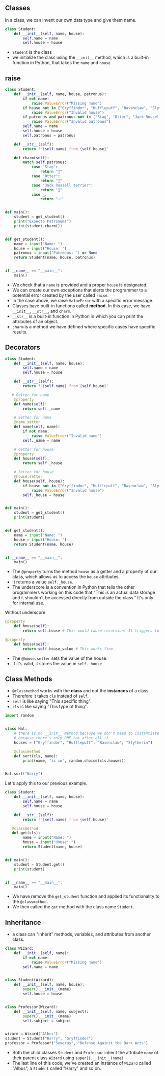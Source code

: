 ## Classes

In a class, we can invent our own data type and give them name.

```python
class Student:
    def __init__(self, name, house):
        self.name = name
        self.house = house
```

- `Student` is the class
- we initialize the class using the `__init__` method, which is a built-in function in Python, that takes the `name` and `house`

## raise

```python
class Student:
    def __init__(self, name, house, patronus):
        if not name:
            raise ValueError("Missing name")
        if house not in ["Gryffindor", "Hufflepuff", "Ravenclaw", "Slytherin"]:
            raise ValueError("Invalid house")
        if patronus and patronus not in ["Stag", "Otter", "Jack Russel terrier"]:
            raise ValueError("Invalid patronus")
        self.name = name
        self.house = house
        self.patronus = patronus

    def __str__(self):
        return f"{self.name} from {self.house}"

    def charm(self):
        match self.patronus:
            case "Stag":
                return "🐴"
            case "Otter":
                return "🦦"
            case "Jack Russell terrier":
                return "🐶"
            case _:
                return "🪄"


def main():
    student = get_student()
    print("Expecto Patronum!")
    print(student.charm())


def get_student():
    name = input("Name: ")
    house = input("House: ")
    patronus = input("Patronus: ") or None
    return Student(name, house, patronus)


if __name__ == "__main__":
    main()
```

- We check that a `name` is provided and a proper `house` is designated.
- We can create our own exceptions that alerts the programmer to a potential error created by the user called `raise`.
- In the case above, we raise `ValueError` with a specific error message.
- Classes have built-in functions called **method**. In this case, we have `__init__`, `__str__`, and `charm`.
- `__str__` is a built-in function in Python in which you can print the attributes of an object.
- `charm` is a method we have defined where specific cases have specific results.

## Decorators

```python
class Student:
    def __init__(self, name, house):
        self.name = name
        self.house = house

    def __str__(self):
        return f"{self.name} from {self.house}"

   # Getter for name
    @property
    def name(self):
        return self._name

    # Setter for name
    @name.setter
    def name(self, name):
        if not name:
            raise ValueError("Invalid name")
        self._name = name

    # Getter for house
    @property
    def house(self):
        return self._house

    # Setter for house
    @house.setter
    def house(self, house):
        if house not in ["Gryffindor", "Hufflepuff", "Ravenclaw", "Slytherin"]:
            raise ValueError("Invalid house")
        self._house = house


def main():
    student = get_student()
    print(student)


def get_student():
    name = input("Name: ")
    house = input("House: ")
    return Student(name, house)


if __name__ == "__main__":
    main()
```

- The `@property` turns the method `house` as a getter and a property of our class, which allows us to access the `house` attributes.
- It returns a value `self._house`.
- The underscore is a convention in Python that tells the other programmers working on this code that "This is an actual data storage and it shouldn't be accessed directly from outside the class." It's only for internal use.

Without underscore:

```python
@property
    def house(self):
        return self.house # This would cause recursion! It triggers to call the getter method again.
```

```python
@property
    def house(self):
        return self.house_value # This works fine
```

- The `@house.setter` sets the value of the house.
- If it's valid, it stores the value in `self._house`

## Class Methods

- `@classmethod` works with the **class** and not the **instances** of a class.
- Therefore it takes `cls` instead of `self`.
- `self` is like saying "This specific thing".
- `cls` is like saying "This type of thing".

```python
import random


class Hat:
    # there is no __init__ method because we don't need to instantiate a hat
    # because there's only ONE hat after all :)
    houses = ["Gryffindor", "Hufflepuff", "Ravenclaw", "Slytherin"]

    @classmethod
    def sort(cls, name):
        print(name, "is in", random.choice(cls.houses))


Hat.sort("Harry")
```

Let's apply this to our previous example.

```python
class Student:
    def __init__(self, name, house):
        self.name = name
        self.house = house

    def __str__(self):
        return f"{self.name} from {self.house}"

   @classmethod
   def get(cls):
        name = input("Name: ")
        house = input("House: ")
        return Student(name, house)


def main():
    student = Student.get()
    print(student)


if __name__ == "__main__":
    main()
```

- We have remove the `get_student` function and applied its functionality to the `@classmethod`.
- We then called the `get` method with the class name `Student`.

## Inheritance

- a class can "inherit" methods, variables, and attributes from another class.

```python
class Wizard:
    def __init__(self, name):
        if not name:
            raise ValueError("Missing name")
        self.name = name


class Student(Wizard):
    def __init__(self, name, house):
        super().__init__(name)
        self.house = house


class Professor(Wizard):
    def __init__(self, name, subject):
        super().__init__(name)
        self.subject = subject


wizard = Wizard("Albus")
student = Student("Harry", "Gryffindor")
professor = Professor("Severus", "Defense Against the Dark Arts")
```

- Both the child classes `Student` and `Professor` inherit the attribute `name` of their parent class `Wizard` using `super().__init__(name)`
- The last line of this code, we've created an instance of `Wizard` called "Albus", a `Student` called "Harry" and so on.
